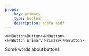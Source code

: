 ```yaml
---
props:
  - key: primary
    type: boolean
    description: adsfa asdf
---
```


```vue
<NNButton>Button</NNButton>
<NNButton primary>Primary</NNButton>
```

Some words about buttons
